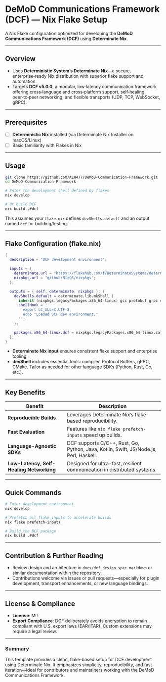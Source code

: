 # DeMoD Communications Framework (DCF) — Nix Flake Setup

A Nix Flake configuration optimized for developing the **DeMoD Communications Framework (DCF)** using **Determinate Nix**.

---

##  Overview

- Uses **Deterministic System’s Determinate Nix**—a secure, enterprise‑ready Nix distribution with superior flake support and automation.  
- Targets **DCF v5.0.0**, a modular, low‑latency communication framework offering cross‑language and cross‑platform support, self‑healing peer‑to‑peer networking, and flexible transports (UDP, TCP, WebSocket, gRPC).  

---

##  Prerequisites

- [ ] **Deterministic Nix** installed (via Determinate Nix Installer on macOS/Linux)  
- [ ] Basic familiarity with Flakes in Nix  

---

##  Usage

```bash
git clone https://github.com/ALH477/DeMoD-Communication-Framework.git
cd DeMoD-Communication-Framework

# Enter the development shell defined by flakes
nix develop

# Or build DCF
nix build .#dcf
```

This assumes your `flake.nix` defines `devShells.default` and an output named `dcf` for building/testing.

---

##  Flake Configuration (flake.nix)

```nix
{
  description = "DCF development environment";

  inputs = {
    determinate.url = "https://flakehub.com/f/DeterminateSystems/determinate/*";
    nixpkgs.url = "github:NixOS/nixpkgs";
  };

  outputs = { self, determinate, nixpkgs }: {
    devShells.default = determinate.lib.mkShell {
      inherit (nixpkgs.legacyPackages.x86_64-linux) gcc protobuf grpc cmake;
      shellHook = ''
        export LC_ALL=C.UTF-8
        echo "Loaded DCF dev environment."
      '';
    };

    packages.x86_64-linux.dcf = nixpkgs.legacyPackages.x86_64-linux.callPackage ./default.nix {};
  };
}
```

- **Determinate Nix input** ensures consistent flake support and enterprise tooling.  
- **devShell** includes essential tools: compiler, Protocol Buffers, gRPC, CMake. Tailor as needed for other language SDKs (Python, Rust, Go, etc.).

---

##  Key Benefits

| Benefit              | Description |
|----------------------|-------------|
| **Reproducible Builds** | Leverages Determinate Nix’s flake-based reproducibility. |
| **Fast Evaluation** | Features like `nix flake prefetch-inputs` speed up builds. |
| **Language-Agnostic SDKs** | DCF supports C/C++, Rust, Go, Python, Java, Kotlin, Swift, JS/Node.js, Perl, Haskell. |
| **Low-Latency, Self-Healing Networking** | Designed for ultra-fast, resilient communication in distributed systems. |

---

##  Quick Commands

```bash
# Enter development environment
nix develop

# Prefetch all flake inputs to accelerate builds
nix flake prefetch-inputs

# Build the DCF package
nix build .#dcf
```

---

##  Contribution & Further Reading

- Review design and architecture in `docs/dcf_design_spec.markdown` or similar documentation within the repository.  
- Contributions welcome via issues or pull requests—especially for plugin development, transport enhancements, or new language bindings.

---

##  License & Compliance

- **License**: MIT 
- **Export Compliance**: DCF deliberately avoids encryption to remain compliant with U.S. export laws (EAR/ITAR). Custom extensions may require a legal review.  

---

###  Summary

This template provides a clean, flake-based setup for DCF development using Determinate Nix. It emphasizes simplicity, reproducibility, and fast iteration—ideal for contributors and maintainers working with the DeMoD Communications Framework.
